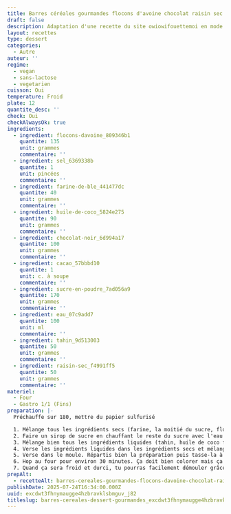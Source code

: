 ```yaml
---
title: Barres céréales gourmandes flocons d'avoine chocolat raisin sec
draft: false
description: Adaptation d'une recette du site owiowifouettemoi en mode vegan et moins cher
layout: recettes
type: dessert
categories:
  - Autre
auteur: ''
regime:
  - vegan
  - sans-lactose
  - vegetarien
cuisson: Oui
temperature: Froid
plate: 12
quantite_desc: ''
check: Oui
checkAlwaysOk: true
ingredients:
  - ingredient: flocons-davoine_809346b1
    quantite: 135
    unit: grammes
    commentaire: ''
  - ingredient: sel_6369338b
    quantite: 1
    unit: pincées
    commentaire: ''
  - ingredient: farine-de-ble_441477dc
    quantite: 40
    unit: grammes
    commentaire: ''
  - ingredient: huile-de-coco_5824e275
    quantite: 90
    unit: grammes
    commentaire: ''
  - ingredient: chocolat-noir_6d994a17
    quantite: 100
    unit: grammes
    commentaire: ''
  - ingredient: cacao_57bbbd10
    quantite: 1
    unit: c. à soupe
    commentaire: ''
  - ingredient: sucre-en-poudre_7ad056a9
    quantite: 170
    unit: grammes
    commentaire: ''
  - ingredient: eau_07c9add7
    quantite: 100
    unit: ml
    commentaire: ''
  - ingredient: tahin_9d513003
    quantite: 50
    unit: grammes
    commentaire: ''
  - ingredient: raisin-sec_f4991ff5
    quantite: 50
    unit: grammes
    commentaire: ''
materiel:
  - Four
  - Gastro 1/1 (Fins)
preparation: |-
  Préchauffe sur 180, mettre du papier sulfurisé

  1. Mélange tous les ingrédients secs (farine, la moitié du sucre, flocons d'avoine, cacao, sel, raisins, chocolat en pépites) dans un grand bol
  2. Faire un sirop de sucre en chauffant le reste du sucre avec l'eau  (à la base c'est du sirop d'érable dans cette recette mais c'est moins cher comme ça, possible de mettre du sirop d'érable si vous voulez)
  3. Mélange bien tous les ingrédients liquides (tahin, huile de coco fondue, sirop de sucre) dans un autre bol
  4. Verse les ingrédients liquides dans les ingrédients secs et mélange pour tout bien incorporer.
  5. Verse dans le moule. Répartis bien la préparation puis tasse-la à l’aide du cul d’un verre ou d’un bout de papier cuisson.
  6. Hop au four pour environ 30 minutes. Ça doit bien colorer mais ça a quand même l'air pas encore cuit quand ça sort si on veut un truc moelleux. Laisse complètement refroidir dans le moule posé sur une grille (sinon ça tombera en morceaux).
  7. Quand ça sera froid et durci, tu pourras facilement démouler grâce  aux pans de papier cuisson et découper en barres ou carrés (à l’aide d’un bon couteau si c'est bien cuit). Conserve dans un récipient hermétique.
prepAlt:
  - recetteAlt: barres-cereales-gourmandes-flocons-davoine-chocolat-raisin-sec-sans-gluten_q1eozsxah1hwo7bnjp-huaaue2nr6dkbh2-t
publishDate: 2025-07-24T16:34:00.000Z
uuid: excdwt3fhnymaugge4hzbravklsbmguv_j82
titleslug: barres-cereales-dessert-gourmandes_excdwt3fhnymaugge4hzbravklsbmguv_j82
---
```



